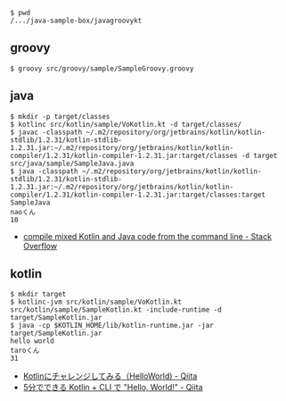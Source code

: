 
```
$ pwd
/.../java-sample-box/javagroovykt
```

## groovy

```
$ groovy src/groovy/sample/SampleGroovy.groovy
```

## java

```
$ mkdir -p target/classes
$ kotlinc src/kotlin/sample/VoKotlin.kt -d target/classes/
$ javac -classpath ~/.m2/repository/org/jetbrains/kotlin/kotlin-stdlib/1.2.31/kotlin-stdlib-1.2.31.jar:~/.m2/repository/org/jetbrains/kotlin/kotlin-compiler/1.2.31/kotlin-compiler-1.2.31.jar:target/classes -d target src/java/sample/SampleJava.java
$ java -classpath ~/.m2/repository/org/jetbrains/kotlin/kotlin-stdlib/1.2.31/kotlin-stdlib-1.2.31.jar:~/.m2/repository/org/jetbrains/kotlin/kotlin-compiler/1.2.31/kotlin-compiler-1.2.31.jar:target/classes:target SampleJava
naoくん
10
```

 - [compile mixed Kotlin and Java code from the command line - Stack Overflow](https://stackoverflow.com/questions/33843753/compile-mixed-kotlin-and-java-code-from-the-command-line/45365418#45365418)

## kotlin

```
$ mkdir target
$ kotlinc-jvm src/kotlin/sample/VoKotlin.kt src/kotlin/sample/SampleKotlin.kt -include-runtime -d target/SampleKotlin.jar
$ java -cp $KOTLIN_HOME/lib/kotlin-runtime.jar -jar target/SampleKotlin.jar
hello world
taroくん
31
```

 - [Kotlinにチャレンジしてみる（HelloWorld) - Qiita](https://qiita.com/saba1024/items/d525fb6c89d1180b409a)
 - [5分でできる Kotlin + CLI で "Hello, World!" - Qiita](https://qiita.com/takuhiro/items/994a99611c97550a5d68)
